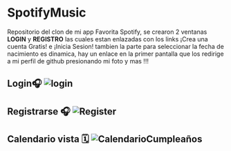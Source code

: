 # SpotifyMusic
Repositorio del clon de mi app Favorita Spotify, se crearon 2 ventanas **LOGIN** y **REGISTRO** las cuales estan enlazadas con los links ¡Crea una cuenta Gratis! e ¡Inicia Sesion! tambien la parte para seleccionar la fecha de nacimiento es dinamica, hay un enlace en la primer pantalla que los redirige a mi perfil de github presionando mi foto y mas !!!

## Login🎧 ![login](https://user-images.githubusercontent.com/41756950/160089566-a8c23f47-6882-4cc8-bc2e-ccccb0edd5be.png)

## Registrarse 🎧  ![Register](https://user-images.githubusercontent.com/41756950/160089724-48484494-e930-403a-8560-0e5fd060db1e.png)

## Calendario vista 🗓 ![CalendarioCumpleaños](https://user-images.githubusercontent.com/41756950/160090043-d8b1fa2d-b537-4fc5-852a-6c37c5c092ac.png)
